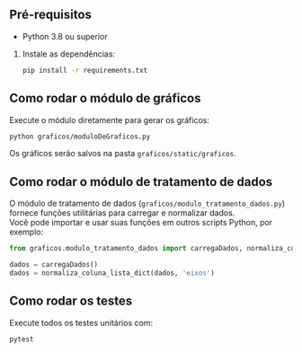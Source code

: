 ## Pré-requisitos

- Python 3.8 ou superior


1. Instale as dependências:
   ```sh
   pip install -r requirements.txt
   ```
## Como rodar o módulo de gráficos

Execute o módulo diretamente para gerar os gráficos:

```sh
python graficos/moduloDeGraficos.py
```

Os gráficos serão salvos na pasta `graficos/static/graficos`.

## Como rodar o módulo de tratamento de dados

O módulo de tratamento de dados (`graficos/modulo_tratamento_dados.py`) fornece funções utilitárias para carregar e normalizar dados.  
Você pode importar e usar suas funções em outros scripts Python, por exemplo:

```python
from graficos.modulo_tratamento_dados import carregaDados, normaliza_coluna_lista_dict

dados = carregaDados()
dados = normaliza_coluna_lista_dict(dados, 'eixos')
```

## Como rodar os testes

Execute todos os testes unitários com:

```sh
pytest
```